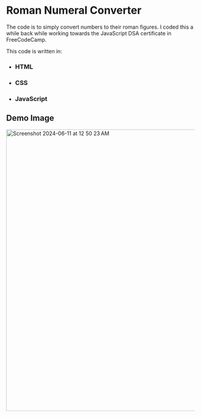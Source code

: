# Roman Numeral Converter

The code is to simply convert numbers to their roman figures. I coded this a while back while working towards the JavaScript DSA certificate in FreeCodeCamp.

This code is written in:
- ### HTML
- ### CSS
- ### JavaScript

## Demo Image
<img width="754" alt="Screenshot 2024-06-11 at 12 50 23 AM" src="https://github.com/aarxa/FreeCodeCamp-DSA-JavaScript-Projects/assets/113505509/8c800dc9-4b84-4401-b6b0-7cdc006e0c74">

